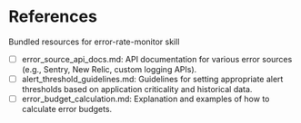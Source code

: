 # References

Bundled resources for error-rate-monitor skill

- [ ] error_source_api_docs.md: API documentation for various error sources (e.g., Sentry, New Relic, custom logging APIs).
- [ ] alert_threshold_guidelines.md: Guidelines for setting appropriate alert thresholds based on application criticality and historical data.
- [ ] error_budget_calculation.md: Explanation and examples of how to calculate error budgets.
